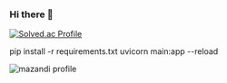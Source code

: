 ### Hi there 👋
[![Solved.ac Profile](http://mazassumnida.wtf/api/v2/generate_badge?boj=kimmingim)](https://solved.ac/kimmingim/)

pip install -r requirements.txt
uvicorn main:app --reload

![mazandi profile](http://mazandi.herokuapp.com/api?handle={handle}&theme=warm)


<!--
**snailkim0124/snailkim0124** is a ✨ _special_ ✨ repository because its `README.md` (this file) appears on your GitHub profile.

Here are some ideas to get you started:

- 🔭 I’m currently working on ...
- 🌱 I’m currently learning ...
- 👯 I’m looking to collaborate on ...
- 🤔 I’m looking for help with ...
- 💬 Ask me about ...
- 📫 How to reach me: ...
- 😄 Pronouns: ...
- ⚡ Fun fact: ...
-->
